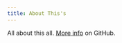 ```yaml
---
title: About This's
---
```


All about this all. [More info](https://github.com/bolt-design-system/bolt) on GitHub.
